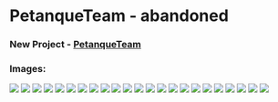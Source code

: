 # PetanqueTeam - abandoned

### New Project - [PetanqueTeam](https://github.com/Cezary-Androsiuk/petanque-team)

### Images:
![](https://github.com/Cezary-Androsiuk/petanque-team-abandoned/blob/master/images/0010.png "")
![](https://github.com/Cezary-Androsiuk/petanque-team-abandoned/blob/master/images/0020.png "")
![](https://github.com/Cezary-Androsiuk/petanque-team-abandoned/blob/master/images/0030.png "")
![](https://github.com/Cezary-Androsiuk/petanque-team-abandoned/blob/master/images/0040.png "")
![](https://github.com/Cezary-Androsiuk/petanque-team-abandoned/blob/master/images/0050.png "")
![](https://github.com/Cezary-Androsiuk/petanque-team-abandoned/blob/master/images/0060.png "")
![](https://github.com/Cezary-Androsiuk/petanque-team-abandoned/blob/master/images/0070.png "")
![](https://github.com/Cezary-Androsiuk/petanque-team-abandoned/blob/master/images/0080.png "")
![](https://github.com/Cezary-Androsiuk/petanque-team-abandoned/blob/master/images/0090.png "")
![](https://github.com/Cezary-Androsiuk/petanque-team-abandoned/blob/master/images/0100.png "")
![](https://github.com/Cezary-Androsiuk/petanque-team-abandoned/blob/master/images/0110.png "")
![](https://github.com/Cezary-Androsiuk/petanque-team-abandoned/blob/master/images/0120.png "")
![](https://github.com/Cezary-Androsiuk/petanque-team-abandoned/blob/master/images/0130.png "")
![](https://github.com/Cezary-Androsiuk/petanque-team-abandoned/blob/master/images/0140.png "")
![](https://github.com/Cezary-Androsiuk/petanque-team-abandoned/blob/master/images/0150.png "")
![](https://github.com/Cezary-Androsiuk/petanque-team-abandoned/blob/master/images/0160.png "")
![](https://github.com/Cezary-Androsiuk/petanque-team-abandoned/blob/master/images/0170.png "")
![](https://github.com/Cezary-Androsiuk/petanque-team-abandoned/blob/master/images/0180.png "")
![](https://github.com/Cezary-Androsiuk/petanque-team-abandoned/blob/master/images/0190.png "")
![](https://github.com/Cezary-Androsiuk/petanque-team-abandoned/blob/master/images/0200.png "")
![](https://github.com/Cezary-Androsiuk/petanque-team-abandoned/blob/master/images/0210.png "")
![](https://github.com/Cezary-Androsiuk/petanque-team-abandoned/blob/master/images/0220.png "")
![](https://github.com/Cezary-Androsiuk/petanque-team-abandoned/blob/master/images/0230.png "")